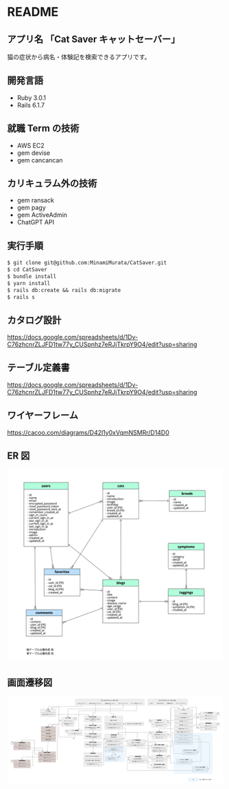 # README

## アプリ名 「Cat Saver キャットセーバー」

猫の症状から病名・体験記を検索できるアプリです。

## 開発言語

- Ruby 3.0.1
- Rails 6.1.7

## 就職 Term の技術

- AWS EC2
- gem devise
- gem cancancan

## カリキュラム外の技術

- gem ransack
- gem pagy
- gem ActiveAdmin
- ChatGPT API

## 実行手順

```
$ git clone git@github.com:MinamiMurata/CatSaver.git
$ cd CatSaver
$ bundle install
$ yarn install
$ rails db:create && rails db:migrate
$ rails s
```

## カタログ設計

https://docs.google.com/spreadsheets/d/1Dv-C76zhcnrZLJFD1tw77y_CUSpnhz7eRJjTkrpY9O4/edit?usp=sharing

## テーブル定義書

https://docs.google.com/spreadsheets/d/1Dv-C76zhcnrZLJFD1tw77y_CUSpnhz7eRJjTkrpY9O4/edit?usp=sharing

## ワイヤーフレーム

https://cacoo.com/diagrams/D42l1y0xVqmNSMRr/D14D0

## ER 図

![ER図](app/assets/images/ER.png)

## 画面遷移図

![画面遷移図](app/assets/images/screen_transition.png)
